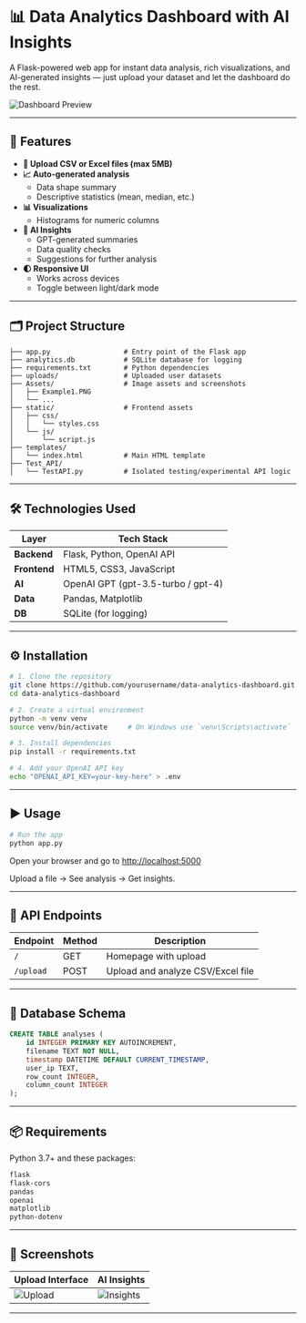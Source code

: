 # 📊 Data Analytics Dashboard with AI Insights

A Flask-powered web app for instant data analysis, rich visualizations, and AI-generated insights — just upload your dataset and let the dashboard do the rest.

![Dashboard Preview](Assets/Example1.PNG) <!-- Update with real screenshot -->

---

## 🚀 Features

- **📂 Upload CSV or Excel files (max 5MB)**
- **📈 Auto-generated analysis**
  - Data shape summary
  - Descriptive statistics (mean, median, etc.)
- **📊 Visualizations**
  - Histograms for numeric columns
- **🧠 AI Insights**
  - GPT-generated summaries
  - Data quality checks
  - Suggestions for further analysis
- **🌓 Responsive UI**
  - Works across devices
  - Toggle between light/dark mode

---

## 🗂️ Project Structure

```text
├── app.py                  # Entry point of the Flask app
├── analytics.db            # SQLite database for logging
├── requirements.txt        # Python dependencies
├── uploads/                # Uploaded user datasets
├── Assets/                 # Image assets and screenshots
│   ├── Example1.PNG
│   └── ...                 
├── static/                 # Frontend assets
│   ├── css/
│   │   └── styles.css
│   └── js/
│       └── script.js
├── templates/
│   └── index.html          # Main HTML template
├── Test_API/
│   └── TestAPI.py          # Isolated testing/experimental API logic
```

---

## 🛠️ Technologies Used

| Layer      | Tech Stack                              |
|------------|------------------------------------------|
| **Backend** | Flask, Python, OpenAI API               |
| **Frontend**| HTML5, CSS3, JavaScript                 |
| **AI**      | OpenAI GPT (gpt-3.5-turbo / gpt-4)       |
| **Data**    | Pandas, Matplotlib                      |
| **DB**      | SQLite (for logging)                    |

---

## ⚙️ Installation

```bash
# 1. Clone the repository
git clone https://github.com/yourusername/data-analytics-dashboard.git
cd data-analytics-dashboard

# 2. Create a virtual environment
python -m venv venv
source venv/bin/activate     # On Windows use `venv\Scripts\activate`

# 3. Install dependencies
pip install -r requirements.txt

# 4. Add your OpenAI API key
echo "OPENAI_API_KEY=your-key-here" > .env
```

---

## ▶️ Usage

```bash
# Run the app
python app.py
```

Open your browser and go to [http://localhost:5000](http://localhost:5000)

Upload a file → See analysis → Get insights.

---

## 🔌 API Endpoints

| Endpoint     | Method | Description            |
|--------------|--------|------------------------|
| `/`          | GET    | Homepage with upload   |
| `/upload`    | POST   | Upload and analyze CSV/Excel file |

---

## 🧾 Database Schema

```sql
CREATE TABLE analyses (
    id INTEGER PRIMARY KEY AUTOINCREMENT,
    filename TEXT NOT NULL,
    timestamp DATETIME DEFAULT CURRENT_TIMESTAMP,
    user_ip TEXT,
    row_count INTEGER,
    column_count INTEGER
);
```

---

## 📦 Requirements

Python 3.7+ and these packages:

```txt
flask
flask-cors
pandas
openai
matplotlib
python-dotenv
```

---

## 📸 Screenshots

| Upload Interface             | AI Insights                 |
|-----------------------------|-----------------------------|
| ![Upload](Assets/Example2.PNG) | ![Insights](Assets/Example3.PNG) |

---
